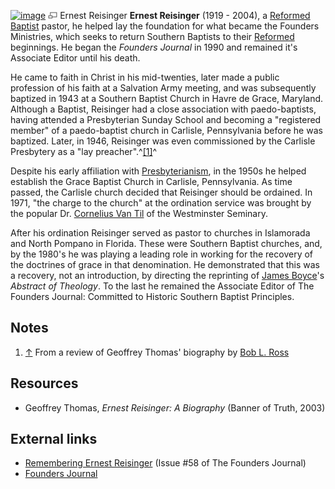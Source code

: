 [![image](images/c/cb/EReisinger.jpg)](http://www.theopedia.com/File:EReisinger.jpg)
[![image](data:image/png;base64,iVBORw0KGgoAAAANSUhEUgAAAA8AAAALCAAAAACFLIiAAAAAAnRSTlMA/1uRIrUAAABPSURBVAjXY/j///+5vXDwjAHIr26ZAgXZe8H8a/+hoIcw/9nevdVL9+79DuPvzQYZFPUezu8BMZLXgkExnD8HAu6hqv//n+HZVjD4DuUDAKlChD3fj6aPAAAAAElFTkSuQmCC)](http://www.theopedia.com/File:EReisinger.jpg "Enlarge")
Ernest Reisinger
**Ernest Reisinger** (1919 - 2004), a
[Reformed Baptist](Reformed_Baptist "Reformed Baptist") pastor, he
helped lay the foundation for what became the Founders Ministries,
which seeks to return Southern Baptists to their
[Reformed](Reformed "Reformed") beginnings. He began the
*Founders Journal* in 1990 and remained it's Associate Editor until
his death.

He came to faith in Christ in his mid-twenties, later made a public
profession of his faith at a Salvation Army meeting, and was
subsequently baptized in 1943 at a Southern Baptist Church in Havre
de Grace, Maryland. Although a Baptist, Reisinger had a close
association with paedo-baptists, having attended a Presbyterian
Sunday School and becoming a "registered member" of a paedo-baptist
church in Carlisle, Pennsylvania before he was baptized. Later, in
1946, Reisinger was even commissioned by the Carlisle Presbytery as
a "lay preacher".^[[1]](#note-0)^

Despite his early affiliation with
[Presbyterianism](Presbyterianism "Presbyterianism"), in the 1950s
he helped establish the Grace Baptist Church in Carlisle,
Pennsylvania. As time passed, the Carlisle church decided that
Reisinger should be ordained. In 1971, "the charge to the church"
at the ordination service was brought by the popular Dr.
[Cornelius Van Til](Cornelius_Van_Til "Cornelius Van Til") of the
Westminster Seminary.

After his ordination Reisinger served as pastor to churches in
Islamorada and North Pompano in Florida. These were Southern
Baptist churches, and, by the 1980's he was playing a leading role
in working for the recovery of the doctrines of grace in that
denomination. He demonstrated that this was a recovery, not an
introduction, by directing the reprinting of
[James Boyce](James_Boyce "James Boyce")'s *Abstract of Theology*.
To the last he remained the Associate Editor of The Founders
Journal: Committed to Historic Southern Baptist Principles.

## Notes

1.  [↑](#ref-0) From a review of Geoffrey Thomas' biography by
    [Bob L. Ross](http://calvinistflyswatter.blogspot.com/2008/02/reisinger-biography-reviewed.html)

## Resources

-   Geoffrey Thomas, *Ernest Reisinger: A Biography* (Banner of
    Truth, 2003)

## External links

-   [Remembering Ernest Reisinger](http://www.founders.org/FJ58/contents.html)
    (Issue \#58 of The Founders Journal)
-   [Founders Journal](http://www.founders.org/journal.html)



